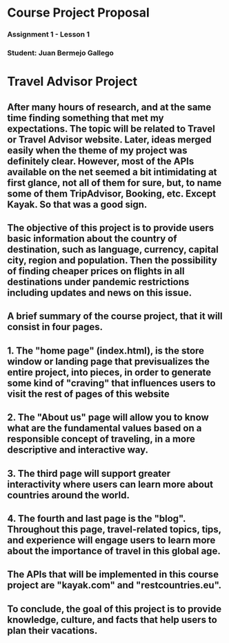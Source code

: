 # Course Project Proposal

### Assignment 1 - Lesson 1
### Student: Juan Bermejo Gallego

# Travel Advisor Project

## After many hours of research, and at the same time finding something that met my expectations. The topic will be related to Travel or Travel Advisor website. Later, ideas merged easily when the theme of my project was definitely clear. However, most of the APIs available on the net seemed a bit intimidating at first glance, not all of them for sure, but, to name some of them TripAdvisor, Booking, etc. Except Kayak. So that was a good sign.

## The objective of this project is to provide users basic information about the country of destination, such as language, currency, capital city, region and population. Then the possibility of finding cheaper prices on flights in all destinations under pandemic restrictions including updates and news on this issue. 

## A brief summary of the course project, that it will consist in four pages.

## 1. The "home page" (index.html), is the store window or landing page that previsualizes the entire project, into pieces, in order to generate some kind of "craving" that influences users to visit the rest of pages of this website
## 2. The "About us" page will allow you to know what are the fundamental values ​​based on a responsible concept of traveling, in a more descriptive and interactive way.
## 3. The third page will support greater interactivity where users can learn more about countries around the world. 
## 4. The fourth and last page is the "blog". Throughout this page, travel-related topics, tips, and experience will engage users to learn more about the importance of travel in this global age.

## The APIs that will be implemented in this course project are "kayak.com" and "restcountries.eu".

## To conclude, the goal of this project is to provide knowledge, culture, and facts that help users to plan their vacations.